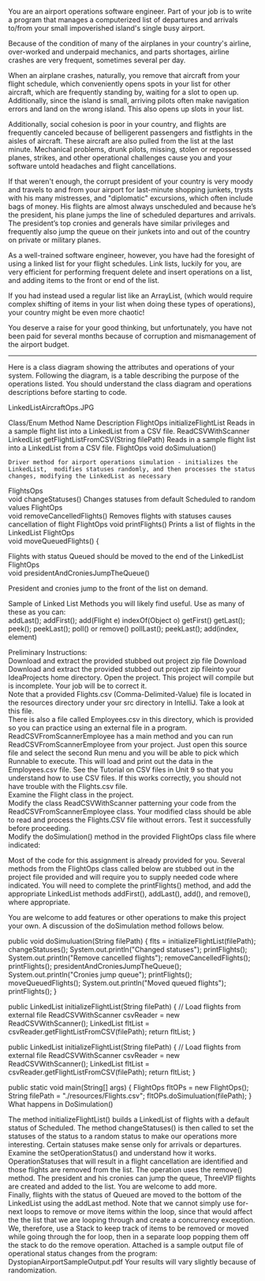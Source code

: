 
You are an airport operations software engineer. Part of your job is to write a program that manages a computerized list of departures and arrivals to/from your small impoverished island's single busy airport.  

Because of the condition of many of the airplanes in your country's airline, over-worked and underpaid mechanics, and parts shortages,  airline crashes are very frequent, sometimes several per day. 

When an airplane crashes, naturally, you remove that aircraft from your flight schedule, which conveniently opens spots in your list for other aircraft, which are frequently standing by, waiting for a slot to open up.    Additionally, since the island is small,  arriving pilots often make navigation errors and land on the wrong island.   This also opens up slots in your list. 

Additionally, social cohesion is poor in your country, and flights are frequently canceled because of belligerent passengers and fistfights in the aisles of aircraft.   These aircraft are also pulled from the list at the last minute.  Mechanical problems,  drunk pilots,  missing, stolen or repossessed planes, strikes, and other operational challenges cause you and your software untold headaches and flight cancellations.  

If that weren't enough, the corrupt president of your country is very moody and travels to and from your airport for last-minute shopping junkets, trysts with his many mistresses,  and "diplomatic" excursions, which often include bags of money.  His flights are almost always unscheduled and because he’s the president, his plane jumps the line of scheduled departures and arrivals.   The president’s top cronies and generals have similar privileges and frequently also jump the queue on their junkets into and out of the country on private or military planes.

As a well-trained software engineer, however, you have had the foresight of using a linked list for your flight schedules.  Link lists, luckily for you, are very efficient for performing frequent delete and insert operations on a list, and adding items to the front or end of the list.   

If you had instead used a regular list like an ArrayList, (which would require complex shifting of items in your list when doing these types of operations), your country might be even more chaotic! 

You deserve a raise for your good thinking, but unfortunately, you have not been paid for several months because of corruption and mismanagement of the airport budget.  

 * * * * * * * 

Here is a class diagram showing the attributes and operations of your system.   Following the diagram, is a table describing the purpose of the operations listed.  You should understand the class diagram and operations descriptions before starting to code. 

LinkedListAircraftOps.JPG

 

Class/Enum	Method Name	Description
FlightOps	initializeFlightList	Reads in a sample flight list into a LinkedList<Flight> from a CSV file. 
ReadCSVWithScanner	
LinkedList<Flight>
getFlightListFromCSV(String filePath)
Reads in a sample flight list into a LinkedList<Flight> from a CSV file. 
FlightOps	void doSimuluation()

 	Driver method for airport operations simulation - initializes the LinkedList,  modifies statuses randomly, and then processes the status changes, modifying the LinkedList as necessary
FlightsOps	
void changeStatuses() 
Changes statuses from default Scheduled to random  values
FlightOps	
void removeCancelledFlights() 
Removes flights with statuses causes cancellation of flight
FlightOps	void printFlights()	Prints a list of flights in the LinkedList
FlightOps	
void moveQueuedFlights() {

Flights with status Queued should be moved to the end of the LinkedList 
FlightOps	
void presidentAndCroniesJumpTheQueue()
 

President and cronies jump to the front of the list on demand. 
 

Sample of Linked List Methods you will likely find useful. 
Use as many of these as you can:    
addLast();
addFirst();
add(Flight e)
indexOf(Object o)
getFirst()
getLast();
peek();
peekLast();
poll() or remove()
pollLast();
peekLast();
add(index, element)

 Preliminary Instructions:  
 Download and extract the provided stubbed out project zip file Download  Download and extract the provided stubbed out project zip fileinto your IdeaProjects home directory.  Open the project.   This project will compile but is incomplete.  Your job will be to correct it.     
Note that a provided Flights.csv (Comma-Delimited-Value) file is located in the resources directory under your src directory in IntelliJ.  Take a look at this file.  
  There is also a file called Employees.csv in this directory, which is provided so you can practice using an external file in a program.    ReadCSVFromScannerEmployee has a main method and you can run ReadCSVFromScannerEmployee from your project.    Just open this source file and select the second Run menu and you will be able to pick which Runnable to execute.  This will load and print out the data in the Employees.csv file.  See the Tutorial on CSV files in Unit 9 so that you understand how to use CSV files.  If this works correctly, you should not have trouble with the Flights.csv file.  
Examine the Flight class in the project.   
Modify the class ReadCSVWithScanner patterning your code from the ReadCSVFromScannerEmployee class.  Your modified class should be able to read and process the Flights.CSV file without errors.  Test it successfully before proceeding.  
 Modify the doSimulation() method in the provided FlightOps class file where indicated: 

Most of the code for this assignment is already provided for you.  Several methods from the FlightOps class called below are stubbed out in the project file provided and will require you to supply needed code where indicated.   You will need to complete the printFlights() method, and add the appropriate  LinkedList methods addFirst(), addLast(), add(), and remove(),  where appropriate. 

 You are welcome to add features or other operations to make this project your own.    A discussion of the doSimulation method follows below. 

public void doSimuluation(String filePath) {
    flts = initializeFlightList(filePath);
    changeStatuses();
    System.out.println("Changed statuses");
    printFlights();
    System.out.println("Remove cancelled flights");
    removeCancelledFlights();
    printFlights();
    presidentAndCroniesJumpTheQueue();
    System.out.println("Cronies jump queue");
    printFlights();
    moveQueuedFlights();
    System.out.println("Moved queued flights");
    printFlights();
}

public LinkedList initializeFlightList(String filePath) {
    // Load flights from external file
    ReadCSVWithScanner csvReader = new ReadCSVWithScanner();
    LinkedList fltList = csvReader.getFlightListFromCSV(filePath);
    return fltList;
}

public LinkedList initializeFlightList(String filePath) {
// Load flights from external file
   ReadCSVWithScanner csvReader = new ReadCSVWithScanner();
   LinkedList fltList = csvReader.getFlightListFromCSV(filePath);
   return fltList;
}


public static void main(String[] args) {
   FlightOps fltOPs = new FlightOps();
   String filePath = "./resources/Flights.csv";
   fltOPs.doSimuluation(filePath);
}
What happens in DoSimulation()

The method initializeFlightList() builds a LinkedList of flights with a default status of Scheduled.
The method changeStatuses() is then called to set the statuses of the status to a random status to make our operations more interesting. Certain statuses make sense only for arrivals or departures.  Examine the setOperationStatus() and understand how it works.  
OperationStatuses that will result in a flight cancellation are identified and those flights are removed from the list.  The operation uses the remove() method.
 The president and his cronies can jump the queue, ThreeVIP flights are created and added to the list.  You are welcome to add more.  
Finally, flights with the status of Queued are moved to the bottom of the LinkedList using the addLast method.  Note that we cannot simply use for-next loops to remove or move items within the loop, since that would affect the the list that we are looping through and create a concurrency exception. 
We, therefore, use a Stack to keep track of items to be removed or moved while going through the for loop, then in a separate loop popping them off the stack to do the remove operation. 
 Attached is a sample output file of operational status changes from the program: DystopianAirportSampleOutput.pdf 
Your results will vary slightly because of randomization.  

